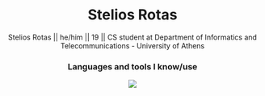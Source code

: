 <h1 align="center">Stelios Rotas</h1>
<p align="center"> Stelios Rotas || he/him || 19 || CS student at Department of Informatics and Telecommunications - University of Athens </p>


<h3 align="center">Languages and tools I know/use</h3>
<p align="center">
  <a href="https://skillicons.dev">
    <img src="https://skillicons.dev/icons?i=c,cpp,py,django,latex,git,github,linux,html,css,js,react&perline=5" />
  </a>
</p>
